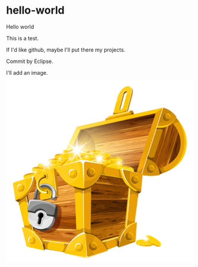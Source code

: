 # hello-world

Hello world

This is a test.

If I'd like github, maybe I'll put there my projects.

Commit by Eclipse.

I'll add an image.

![image](resources/fpgb.png)
